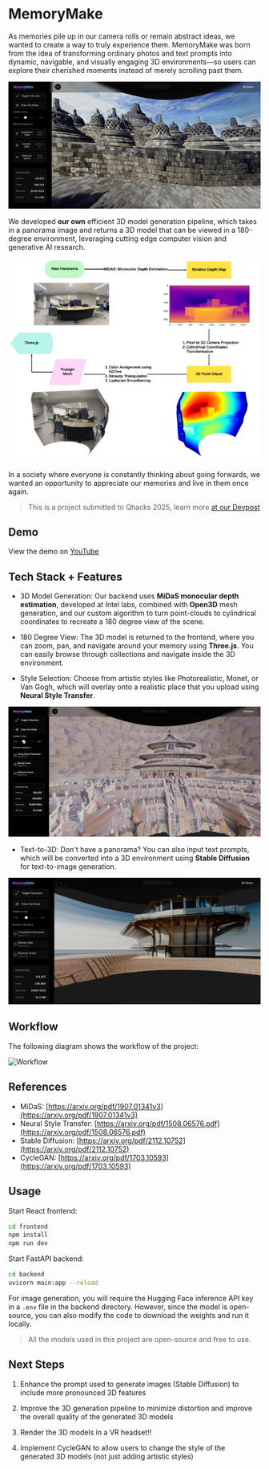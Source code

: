 # MemoryMake

As memories pile up in our camera rolls or remain abstract ideas, we wanted to create a way to truly experience them. MemoryMake was born from the idea of transforming ordinary photos and text prompts into dynamic, navigable, and visually engaging 3D environments—so users can explore their cherished moments instead of merely scrolling past them.

![MemoryMake](resource/gallery.jpg)

We developed **our own** efficient 3D model generation pipeline, which takes in a panorama image and returns a 3D model that can be viewed in a 180-degree environment, leveraging cutting edge computer vision and generative AI research.

![MemoryMake](resource/gallery-3.jpg)

In a society where everyone is constantly thinking about going forwards, we wanted an opportunity to appreciate our memories and live in them once again.

> This is a project submitted to Qhacks 2025, learn more [at our Devpost](https://devpost.com/software/memorymake)

## Demo

View the demo on [YouTube](https://youtu.be/Lyfvt5-SsFA)

## Tech Stack + Features

- 3D Model Generation: Our backend uses **MiDaS monocular depth estimation**, developed at Intel labs, combined with **Open3D** mesh generation, and our custom algorithm to turn point-clouds to cylindrical coordinates to recreate a 180 degree view of the scene.

- 180 Degree View: The 3D model is returned to the frontend, where you can zoom, pan, and navigate around your memory using **Three.js**. You can easily browse through collections and navigate inside the 3D environment.

- Style Selection: Choose from artistic styles like Photorealistic, Monet, or Van Gogh, which will overlay onto a realistic place that you upload using **Neural Style Transfer**.

![NST](resource/gallery-2.jpg)

- Text-to-3D: Don't have a panorama? You can also input text prompts, which will be converted into a 3D environment using **Stable Diffusion** for text-to-image generation.

![Generated](resource/generated.png)

## Workflow

The following diagram shows the workflow of the project:

![Workflow](resource/pipeline.png)

## References

- MiDaS: [https://arxiv.org/pdf/1907.01341v3](https://arxiv.org/pdf/1907.01341v3)
- Neural Style Transfer: [https://arxiv.org/pdf/1508.06576.pdf](https://arxiv.org/pdf/1508.06576.pdf)
- Stable Diffusion: [https://arxiv.org/pdf/2112.10752](https://arxiv.org/pdf/2112.10752)
- CycleGAN: [https://arxiv.org/pdf/1703.10593](https://arxiv.org/pdf/1703.10593)

## Usage

Start React frontend:

```bash
cd frontend
npm install
npm run dev
```

Start FastAPI backend:

```bash
cd backend
uvicorn main:app --reload
```

For image generation, you will require the Hugging Face inference API key in a `.env` file in the backend directory. However, since the model is open-source, you can also modify the code to download the weights and run it locally.

> All the models used in this project are open-source and free to use.

## Next Steps

1. Enhance the prompt used to generate images (Stable Diffusion) to include more pronounced 3D features

2. Improve the 3D generation pipeline to minimize distortion and improve the overall quality of the generated 3D models

3. Render the 3D models in a VR headset!!

4. Implement CycleGAN to allow users to change the style of the generated 3D models (not just adding artistic styles)
